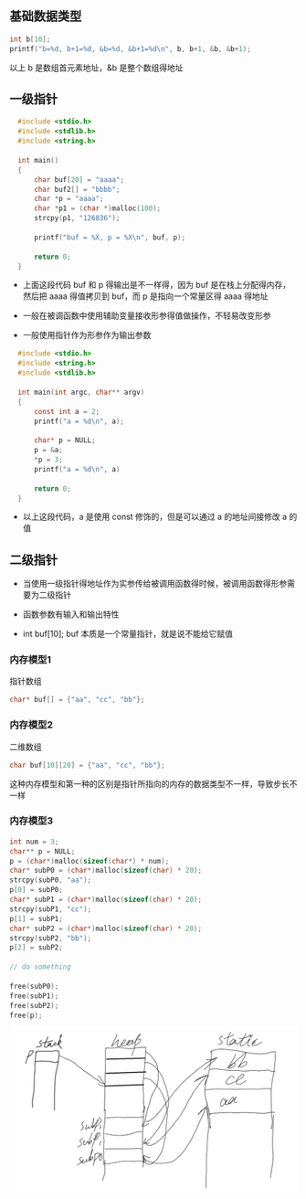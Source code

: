 ## 基础数据类型

```c
int b[10];
printf("b=%d, b+1=%d, &b=%d, &b+1=%d\n", b, b+1, &b, &b+1);
```

以上 b 是数组首元素地址，&b 是整个数组得地址



## 一级指针

```c
  #include <stdio.h>
  #include <stdlib.h>
  #include <string.h>
  
  int main()
  {
      char buf[20] = "aaaa";
      char buf2[] = "bbbb";
      char *p = "aaaa";
      char *p1 = (char *)malloc(100);
      strcpy(p1, "126836");
  
      printf("buf = %X, p = %X\n", buf, p);
  
      return 0;
  }
```

- 上面这段代码 buf 和 p 得输出是不一样得，因为 buf 是在栈上分配得内存，然后把 aaaa 得值拷贝到 buf，而 p 是指向一个常量区得 aaaa 得地址

- 一般在被调函数中使用辅助变量接收形参得值做操作，不轻易改变形参
- 一般使用指针作为形参作为输出参数



```c
  #include <stdio.h>
  #include <string.h>
  #include <stdlib.h>
  
  int main(int argc, char** argv)
  {
      const int a = 2;
      printf("a = %d\n", a);
  
      char* p = NULL;
      p = &a;
      *p = 3;
      printf("a = %d\n", a)
  
      return 0;
  }
```

- 以上这段代码，a 是使用 const 修饰的，但是可以通过 a 的地址间接修改 a 的值



## 二级指针

- 当使用一级指针得地址作为实参传给被调用函数得时候，被调用函数得形参需要为二级指针

- 函数参数有输入和输出特性

- int buf[10];  buf 本质是一个常量指针，就是说不能给它赋值



### 内存模型1

指针数组

```c
char* buf[] = {"aa", "cc", "bb"};
```



### 内存模型2

二维数组

```c
char buf[10][20] = {"aa", "cc", "bb"};
```

这种内存模型和第一种的区别是指针所指向的内存的数据类型不一样，导致步长不一样



### 内存模型3

```c
int num = 3;
char** p = NULL;
p = (char*)malloc(sizeof(char*) * num);
char* subP0 = (char*)malloc(sizeof(char) * 20);
strcpy(subP0, "aa");
p[0] = subP0;
char* subP1 = (char*)malloc(sizeof(char) * 20);
strcpy(subP1, "cc");
p[1] = subP1;
char* subP2 = (char*)malloc(sizeof(char) * 20);
strcpy(subP2, "bb");
p[2] = subP2;

// do something

free(subP0);
free(subP1);
free(subP2);
free(p);
```

![image-20200411202204350](./media/二级指针内存模型3.png)
